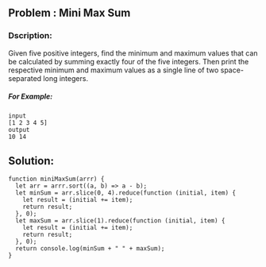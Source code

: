 ## Problem : Mini Max Sum

### Dscription:

Given five positive integers, find the minimum and maximum values that can be calculated by summing exactly four of the five integers. Then print the respective minimum and maximum values as a single line of two space-separated long integers.

##### For Example:

```
input
[1 2 3 4 5]
output
10 14
```

## Solution:

```
function miniMaxSum(arrr) {
  let arr = arrr.sort((a, b) => a - b);
  let minSum = arr.slice(0, 4).reduce(function (initial, item) {
    let result = (initial += item);
    return result;
  }, 0);
  let maxSum = arr.slice(1).reduce(function (initial, item) {
    let result = (initial += item);
    return result;
  }, 0);
  return console.log(minSum + " " + maxSum);
}
```
